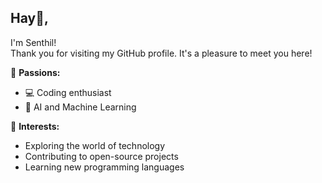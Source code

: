 ## Hay👋, 
I'm Senthil!
<br>
Thank you for visiting my GitHub profile. It's a pleasure to meet you here!

🌟 **Passions:**
- 💻 Coding enthusiast
- 🤖 AI and Machine Learning

🚀 **Interests:**
- Exploring the world of technology
- Contributing to open-source projects
- Learning new programming languages 

<!--I'm a passionate CyberSecurity and Software Developer from India 🇮🇳 -->
<!--
**cybershieldninja/cybershieldninja** is a ✨ _special_ ✨ repository because its `README.md` (this file) appears on your GitHub profile.

Here are some ideas to get you started:

- 🔭 I’m currently working on ...
- 🌱 I’m currently learning ...
- 👯 I’m looking to collaborate on ...
- 🤔 I’m looking for help with ...
- 💬 Ask me about ...
- 📫 How to reach me: ...
- 😄 Pronouns: ...
- ⚡ Fun fact: ...
-->
